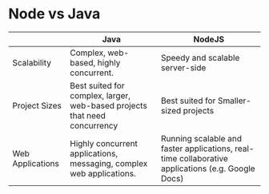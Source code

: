 # Node vs Java

|                  | Java                                                                      | NodeJS                                                                                            |
|------------------|---------------------------------------------------------------------------|---------------------------------------------------------------------------------------------------|
| Scalability      | Complex, web-based, highly concurrent.                                    | Speedy and scalable server-side                                                                   |
| Project Sizes    | Best suited for complex, larger, web-based projects that need concurrency | Best suited for Smaller-sized projects                                                            |
| Web Applications | Highly concurrent applications, messaging, complex web applications.      | Running scalable and faster applications, real-time collaborative applications (e.g. Google Docs) |